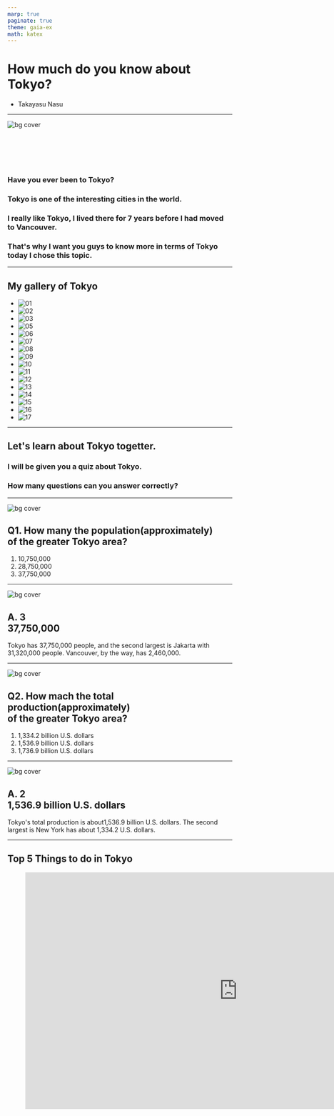 ```yaml
---
marp: true
paginate: true
theme: gaia-ex
math: katex
---
```


<!-- _class: first -->

# How much do you know about Tokyo?

- Takayasu Nasu

---

<!-- _class: none -->

![bg cover](https://images.unsplash.com/photo-1526193439956-0d961851d084)

<br><br><br><br>

### Have you ever been to Tokyo?

### Tokyo is one of the interesting cities in the world.

### I really like Tokyo, I lived there for 7 years before I had moved to Vancouver.

### That's why I want you guys to know more in terms of Tokyo today I chose this topic.

---

<!-- _class: gallery -->

## My gallery of Tokyo

- ![01](./gallery/01.jpg)
- ![02](./gallery/02.jpg)
- ![03](./gallery/03.jpg)
- ![05](./gallery/05.jpg)
- ![06](./gallery/06.jpg)
- ![07](./gallery/07.jpg)
- ![08](./gallery/08.jpg)
- ![09](./gallery/09.jpg)
- ![10](./gallery/10.jpg)
- ![11](./gallery/11.jpg)
- ![12](./gallery/12.jpg)
- ![13](./gallery/13.jpg)
- ![14](./gallery/14.jpg)
- ![15](./gallery/15.jpg)
- ![16](./gallery/16.jpg)
- ![17](./gallery/17.jpg)


---

<!-- _class: gallery -->

## Let's learn about Tokyo togetter.

### I will be given you a quiz about Tokyo.

### How many questions can you answer correctly?

---

<!-- _class: q none -->

![bg cover](https://images.unsplash.com/Ys-DBJeX0nE.JPG)

## Q1. How many the population(approximately)<br> of the greater Tokyo area?

1. 10,750,000
1. 28,750,000
3. 37,750,000

---

<!-- _class: a none -->

![bg cover](https://images.unsplash.com/Ys-DBJeX0nE.JPG)

## A. 3 <br> 37,750,000

Tokyo has 37,750,000 people, and the second largest is Jakarta with 31,320,000 people. Vancouver, by the way, has 2,460,000.


---


<!-- _class: q none -->

![bg cover](https://images.unsplash.com/photo-1523650086871-99e5012dbe9e)

## Q2. How mach the total production(approximately)<br> of the greater Tokyo area?

1. 1,334.2 billion U.S. dollars
1. 1,536.9 billion U.S. dollars
3. 1,736.9 billion U.S. dollars

---

<!-- _class: a none -->

![bg cover](https://images.unsplash.com/photo-1523650086871-99e5012dbe9e?ixlib=rb-1.2.1&ixid=MnwxMjA3fDB8MHxwaG90by1wYWdlfHx8fGVufDB8fHx8&auto=format&fit=crop&w=1924&q=80)

## A. 2 <br> 1,536.9 billion U.S. dollars

Tokyo's total production is about1,536.9 billion U.S. dollars.
The second largest is New York has about 1,334.2 U.S. dollars.


---


<!-- _class: youtube none -->

## Top 5 Things to do in Tokyo

<figure>
  <iframe width="950" height="530" src="https://www.youtube.com/embed/Hr_TbL5ejuQ" title="YouTube video player" frameborder="0" allow="accelerometer; autoplay; clipboard-write; encrypted-media; gyroscope; picture-in-picture" allowfullscreen></iframe>
</figure>
